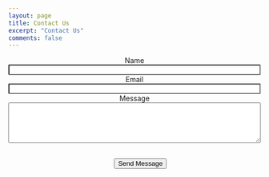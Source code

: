 ```yaml
---
layout: page
title: Contact Us
excerpt: "Contact Us"
comments: false
---
```

<div id="contact-container" align="center">
<form method="post" action="https://formspree.io/wgroble@tulane.edu" method="POST">
	<div class="field half first">
		<label for="name">Name</label><br />
		<input type="text" name="name" id="name" style="width: 100%; border-radius: 2px;"/>
	</div>
	<div class="field half">
		<label for="email">Email</label><br />
		<input type="text" name="_replyto" id="email" style="width: 100%; border-radius: 2px;"/>
	</div>
	<div class="field">
		<label for="message">Message</label><br />
		<textarea name="message" id="message" rows="5" style="width: 100%; border-radius: 2px;"></textarea>
	</div>
	<ul class="actions">
	<br />
		<input type="submit" value="Send Message">
		<input type="hidden" name="_next" value="#" />
		<!--<li><a href="" class="button submit">Send Message</a></li>-->
	</ul>
</form>
</div>